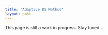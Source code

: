 ```yaml
---
title: "Adaptive DG Method"
layout: post
---
```


This page is still a work in progress. Stay tuned...
